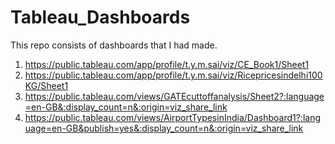 # Tableau_Dashboards
This repo consists of dashboards that I had made.
1. https://public.tableau.com/app/profile/t.y.m.sai/viz/CE_Book1/Sheet1
2. https://public.tableau.com/app/profile/t.y.m.sai/viz/Ricepricesindelhi100KG/Sheet1
3. https://public.tableau.com/views/GATEcuttoffanalysis/Sheet2?:language=en-GB&:display_count=n&:origin=viz_share_link
4. https://public.tableau.com/views/AirportTypesinIndia/Dashboard1?:language=en-GB&publish=yes&:display_count=n&:origin=viz_share_link
